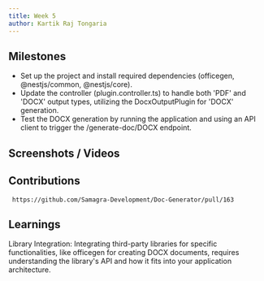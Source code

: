 ```yaml
---
title: Week 5
author: Kartik Raj Tongaria  
---
```


## Milestones
- Set up the project and install required dependencies (officegen, @nestjs/common, @nestjs/core).
- Update the controller (plugin.controller.ts) to handle both 'PDF' and 'DOCX' output types, utilizing the DocxOutputPlugin for 'DOCX' generation.
- Test the DOCX generation by running the application and using an API client to trigger the /generate-doc/DOCX endpoint.

## Screenshots / Videos 

## Contributions
     https://github.com/Samagra-Development/Doc-Generator/pull/163

## Learnings
Library Integration: Integrating third-party libraries for specific functionalities, like officegen for creating DOCX documents, requires understanding the library's API and how it fits into your application architecture.